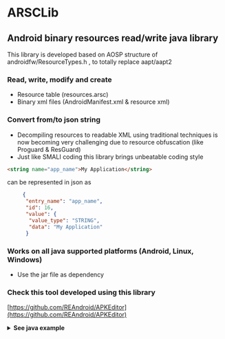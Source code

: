 # ARSCLib
## Android binary resources read/write java library
This library is developed based on AOSP structure of androidfw/ResourceTypes.h , to totally replace aapt/aapt2
### Read, write, modify and create
* Resource table (resources.arsc)
* Binary xml files (AndroidManifest.xml & resource xml)
### Convert from/to json string
* Decompiling resources to readable XML using traditional techniques is now becoming very challenging due to resource obfuscation (like Proguard & ResGuard)
* Just like SMALI coding this library brings unbeatable coding style

 ```html
 <string name="app_name">My Application</string> 
 ```
can be represented in json as
 ```json 
      {
       "entry_name": "app_name",
       "id": 16,
       "value": {
        "value_type": "STRING",
        "data": "My Application"
       }
 ```
### Works on all java supported platforms (Android, Linux, Windows)
* Use the jar file as dependency
### Check this tool developed using this library
[https://github.com/REAndroid/APKEditor](https://github.com/REAndroid/APKEditor)

<details><summary> <b>See java example</b></summary>

```java
import com.reandroid.lib.arsc.chunk.TableBlock;
import com.reandroid.lib.arsc.chunk.PackageBlock;
import com.reandroid.lib.arsc.chunk.xml.AndroidManifestBlock;
import com.reandroid.lib.arsc.chunk.xml.ResXmlElement;
import com.reandroid.lib.arsc.chunk.xml.ResXmlAttribute;

    public static void exampleManifest() throws IOException{
        File inFile=new File("AndroidManifest.xml");

        // *** Loading AndroidManifest ***
        AndroidManifestBlock manifestBlock = AndroidManifestBlock.load(inFile);

        System.out.println("Package name: "+manifestBlock.getPackageName());

        List<String> usesPermissionList = manifestBlock.getUsesPermissions();
        for(String usesPermission:usesPermissionList){
           System.out.println("Uses permission: "+usesPermission);
        }

        // *** Modifying AndroidManifest ***
        // Change package name
        manifestBlock.setPackageName("com.new.package-name");
        // Add uses-permission
        manifestBlock.addUsesPermission("android.permission.WRITE_EXTERNAL_STORAGE");
        // Modify version code
        manifestBlock.setVersionCode(904);
        // Modify version name
        manifestBlock.setVersionName("9.0.4");

        // Modify xml attribute
        List<ResXmlElement> activityList = manifestBlock.listActivities();
        for(ResXmlElement activityElement:activityList){
          ResXmlAttribute attributeName = activityElement.searchAttributeByResourceId(AndroidManifestBlock.ID_name);
          System.out.println("Old activity name: "+attributeName.getValueAsString());
          attributeName.setValueAsString("com.app.MyActivity");
          System.out.println("New activity name: "+attributeName.getValueAsString());
          break;
        }

        // Refresh to re-calculate offsets
        manifestBlock.refresh();
        // Save
        File outFile=new File("AndroidManifest_out.xml");
        manifestBlock.writeBytes(outFile);

        System.out.println("Saved: "+outFile);
    }

```



```java
    public static void exampleResourceTable() throws IOException{
        File inFile=new File("resources.arsc");

        // *** Loading resource table ***
        TableBlock tableBlock=TableBlock.load(inFile);

        Collection<PackageBlock> packageBlockList=tableBlock.listPackages();
        System.out.println("Packages count = "+packageBlockList.size());
        for(PackageBlock packageBlock:packageBlockList){
            System.out.println("Package id = "+packageBlock.getId()
                                     +", name = "+packageBlock.getName());
        }

        // *** Modify resource table
        // Change package name
        for(PackageBlock packageBlock:packageBlockList){
           String name = packageBlock.getName();
           String newName = name + ".new-name";
           packageBlock.setName(newName);
        }

        // Refresh to re-calculate offsets
        tableBlock.refresh();
        // Save
        File outFile=new File("resources_out.arsc");
        tableBlock.writeBytes(outFile);

        System.out.println("Saved: "+outFile);
    }

```

```java   
    public static void exampleLoadApk() throws IOException{
        File inFile=new File("test.apk");
        File outDir=new File("test_out");

        ApkModule apkModule=ApkModule.loadApkFile(inFile);

        ApkJsonDecoder decoder=new ApkJsonDecoder(apkModule);
        outDir=decoder.writeToDirectory(outDir);
        System.out.println("Decoded to: "+outDir);

        // You can do any logical modification on any json files here

        // To convert back json to apk

        ApkJsonEncoder encoder=new ApkJsonEncoder();
        ApkModule encodedModule=encoder.scanDirectory(outDir);

        File outApk=new File("test_out_re-encoded.apk");
        encodedModule.writeApk(outApk);

        System.out.println("Created apk: "+outApk);
    }
    
```
</details>

